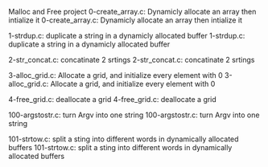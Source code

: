 Malloc and Free project
0-create_array.c: Dynamicly allocate an array then intialize it
0-create_array.c: Dynamicly allocate an array then intialize it

1-strdup.c: duplicate a string in a dynamicly allocated buffer
1-strdup.c: duplicate a string in a dynamicly allocated buffer

2-str_concat.c: concatinate 2 srtings
2-str_concat.c: concatinate 2 srtings

3-alloc_grid.c: Allocate a grid, and initialize every element with 0
3-alloc_grid.c: Allocate a grid, and initialize every element with 0

4-free_grid.c: deallocate a grid
4-free_grid.c: deallocate a grid

100-argstostr.c: turn Argv into one string
100-argstostr.c: turn Argv into one string

101-strtow.c: split a sting into different words in dynamically allocated buffers
101-strtow.c: split a sting into different words in dynamically allocated buffers

